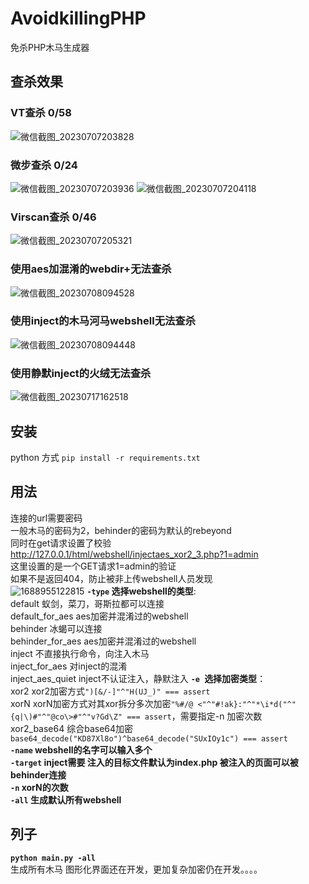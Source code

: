 # AvoidkillingPHP
免杀PHP木马生成器
## 查杀效果
### VT查杀 0/58
![微信截图_20230707203828](https://github.com/Z0fhack/AvoidkillingPHP/assets/66540608/1000d855-fffb-422c-8942-4cab4fd9cdf5)
### 微步查杀 0/24
![微信截图_20230707203936](https://github.com/Z0fhack/AvoidkillingPHP/assets/66540608/bb721c31-27a4-456f-b325-f3ffe20c081d)
![微信截图_20230707204118](https://github.com/Z0fhack/AvoidkillingPHP/assets/66540608/adbca13e-edad-4473-8e5b-17099a8d939f)
### Virscan查杀 0/46
![微信截图_20230707205321](https://github.com/Z0fhack/AvoidkillingPHP/assets/66540608/d33dfb28-a212-48ce-b57b-0392236208c7)
### 使用aes加混淆的webdir+无法查杀
![微信截图_20230708094528](https://github.com/Z0fhack/AvoidkillingPHP/assets/66540608/7b506633-efd7-40ad-92e0-58654252e517)
### 使用inject的木马河马webshell无法查杀
![微信截图_20230708094448](https://github.com/Z0fhack/AvoidkillingPHP/assets/66540608/a5db1485-b26f-4b65-be19-83f4c073f466)
### 使用静默inject的火绒无法查杀
![微信截图_20230717162518](https://github.com/Z0fhack/AvoidkillingPHP/assets/66540608/f9e8c421-bdab-49ac-9546-7108ebd4271a)

## 安装
python 方式
`pip install -r requirements.txt`
## 用法
连接的url需要密码<br>
一般木马的密码为2，behinder的密码为默认的rebeyond<br>
同时在get请求设置了校验<br>
http://127.0.0.1/html/webshell/injectaes_xor2_3.php?1=admin<br>
这里设置的是一个GET请求1=admin的验证<br>
如果不是返回404，防止被非上传webshell人员发现<br>
![1688955122815](https://github.com/Z0fhack/AvoidkillingPHP/assets/66540608/994b2555-a5e5-4522-b473-1b31211c0e91)
**`-type` 选择webshell的类型**:<br>
default  蚁剑，菜刀，哥斯拉都可以连接<br>
default_for_aes aes加密并混淆过的webshell<br>
behinder  冰蝎可以连接<br>
behinder_for_aes aes加密并混淆过的webshell<br>
inject 不直接执行命令，向注入木马<br>
inject_for_aes 对inject的混淆<br>
inject_aes_quiet inject不认证注入，静默注入
**`-e `选择加密类型**：<br>
xor2  xor2加密方式`")[&/-]"^"H(UJ_)" === assert`<br>
xorN xorN加密方式对其xor拆分多次加密`"%#/@ <"^"#!ak}:"^"*\i*d("^"{q|\)#"^"@co\>#"^"v?Gd\Z" === assert`，需要指定-n 加密次数<br>
xor2_base64  综合base64加密 `base64_decode("KD87Xl8o")^base64_decode("SUxIOy1c") === assert`<br>
**`-name` webshell的名字可以输入多个**<br>
**`-target` inject需要 注入的目标文件默认为index.php 被注入的页面可以被behinder连接**<br>
**`-n` xorN的次数**<br>
**`-all` 生成默认所有webshell**<br>
## 列子
**`python main.py -all`**<br>生成所有木马
图形化界面还在开发，更加复杂加密仍在开发。。。。

